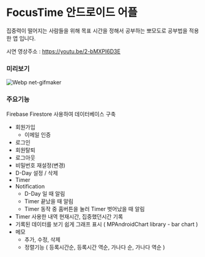 # FocusTime 안드로이드 어플 
집중력이 떨어지는 사람들을 위해 목표 시간을 정해서 공부하는 뽀모도로 공부법을 적용한 앱 입니다.

시연 영상주소 : https://youtu.be/2-bMXPI6D3E

### 미리보기
![Webp net-gifmaker](https://user-images.githubusercontent.com/67407666/89728216-9a643800-da66-11ea-8ca4-8fe52974885b.gif)


### 주요기능

Firebase Firestore 사용하여 데이터베이스 구축
- 회원가입
    - 이메일 인증
- 로그인
- 회원탈퇴
- 로그아웃
- 비밀번호 재설정(변경)
- D-Day 설정 / 삭제
- Timer
- Notification
    - D-Day 일 때 알림
    - Timer 끝났을 때 알림
    - Timer 동작 중 홈버튼을 눌러 Timer  벗어났을 때 알림
- Timer 사용한 내역 현재시간, 집중했던시간 기록
- 기록된 데이터를 보기 쉽게 그래프 표시 ( MPAndroidChart library - bar chart )
- 메모
    - 추가, 수정, 삭제
    - 정렬기능 ( 등록시간순, 등록시간 역순, 가나다 순, 가나다 역순 ) 
